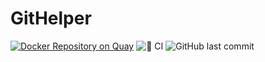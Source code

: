 # GitHelper

[![Docker Repository on Quay](https://quay.io/repository/soar/githelper/status "Docker Repository on Quay")](https://quay.io/repository/soar/githelper)
![🐍 CI](https://github.com/soar/docker-githelper/workflows/%F0%9F%90%8D%20CI/badge.svg?branch=master)
![GitHub last commit](https://img.shields.io/github/last-commit/soar/docker-githelper)
